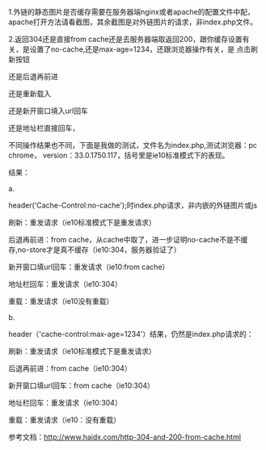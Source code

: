 1.外链的静态图片是否缓存需要在服务器端nginx或者apache的配置文件中配，apache打开方法请看截图，其余截图是对外链图片的请求，非index.php文件。

2.返回304还是直接from cache还是去服务器端取返回200，跟你缓存设置有关，是设置了no-cache,还是max-age=1234，还跟浏览器操作有关，是
点击刷新按钮

还是后退再前进

还是重新载入

还是新开窗口填入url回车

还是地址栏直接回车，

不同操作结果也不同，下面是我做的测试，文件名为index.php,测试浏览器：pc chrome， version：33.0.1750.117，括号里是ie10标准模式下的表现。

结果：

a.

header('Cache-Control:no-cache');时index.php请求，非内嵌的外链图片或js

刷新：重发请求（ie10标准模式下是重发请求）

后退再前进：from cache，从cache中取了，进一步证明no-cache不是不缓存,no-store才是真不缓存（ie10:304，服务器验证了）

新开窗口填url回车：重发请求（ie10:from cache）

地址栏回车：重发请求（ie10:304）

重载：重发请求（ie10没有重载）

b.

header（'cache-control:max-age=1234'）结果，仍然是index.php请求的：

刷新：重发请求（ie10标准模式下是重发请求）

后退再前进：from cache（ie10:304）

新开窗口填url回车：from cache（ie10:304）

地址栏回车：重发请求（ie10:304）

重载：重发请求（ie10：没有重载）





参考文档：http://www.haidx.com/http-304-and-200-from-cache.html


